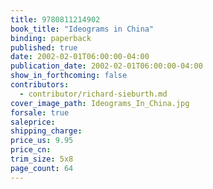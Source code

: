 ```yaml
---
title: 9780811214902
book_title: "Ideograms in China"
binding: paperback
published: true
date: 2002-02-01T06:00:00-04:00
publication_date: 2002-02-01T06:00:00-04:00
show_in_forthcoming: false
contributors:
  - contributor/richard-sieburth.md
cover_image_path: Ideograms_In_China.jpg
forsale: true
saleprice:
shipping_charge:
price_us: 9.95
price_cn:
trim_size: 5x8
page_count: 64
---
```


